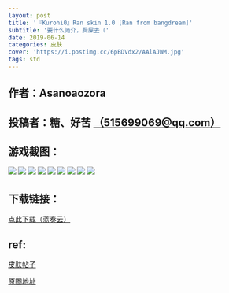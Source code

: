 ```yaml
---
layout: post
title: '『Kurohi0』Ran skin 1.0 [Ran from bangdream]'
subtitle: '要什么简介，屙屎去（'
date: 2019-06-14
categories: 皮肤
cover: 'https://i.postimg.cc/6pBDVdx2/AAlAJWM.jpg'
tags: std
---
```


## 作者：Asanoaozora

## 投稿者：糖、好苦 [（515699069@qq.com）](mailto:515699069@qq.com)
 
## 游戏截图：

<img src="https://i.postimg.cc/4ytrPP3t/0AqvjIi.jpg">

<img src="https://i.postimg.cc/T2DMTdcw/6Rjblm5.jpg">

<img src="https://i.postimg.cc/vHwRBJPv/7wzVFMT.jpg">

<img src="https://i.postimg.cc/6pBDVdx2/AAlAJWM.jpg">

<img src="https://i.postimg.cc/MGTNNqTz/gVqc9in.jpg">

<img src="https://i.postimg.cc/zfc616bK/prUUfmo.jpg">

<img src="https://i.postimg.cc/rs6HD49p/Qk3ypV4.jpg">

<img src="https://i.postimg.cc/RhcDK0PL/ST6Gbt5.jpg">

<img src="https://i.postimg.cc/NGTVWNg2/YK1ntWN.jpg">



## 下载链接：

[点此下载（蓝奏云）](https://www.lanzous.com/i4ka0ed)

## ref:

[皮肤帖子](https://www.reddit.com/r/OsuSkins/comments/br9fp8/kurohi0ran_skin_10_ran_from_bangdream/)

[原图地址](https://imgur.com/a/FA8CI9V)